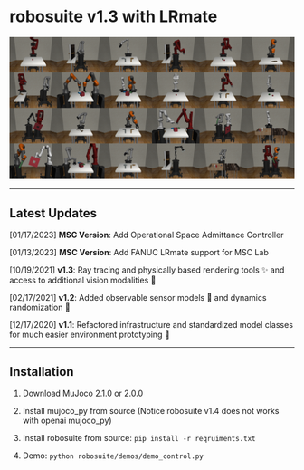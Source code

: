 # robosuite v1.3 with LRmate

![gallery of_environments](docs/images/gallery.png)

-------
## Latest Updates
[01/17/2023] **MSC Version**: Add Operational Space Admittance Controller

[01/13/2023] **MSC Version**: Add FANUC LRmate support for MSC Lab

[10/19/2021] **v1.3**: Ray tracing and physically based rendering tools :sparkles: and access to additional vision modalities 🎥

[02/17/2021] **v1.2**: Added observable sensor models :eyes: and dynamics randomization :game_die:

[12/17/2020] **v1.1**: Refactored infrastructure and standardized model classes for much easier environment prototyping :wrench:

-------
## Installation

1. Download MuJoco 2.1.0 or 2.0.0

2. Install mujoco_py from source (Notice robosuite v1.4 does not works with openai mujoco_py)

3. Install robosuite from source: 
  ```pip install -r reqruiments.txt```

4. Demo: ```python robosuite/demos/demo_control.py```